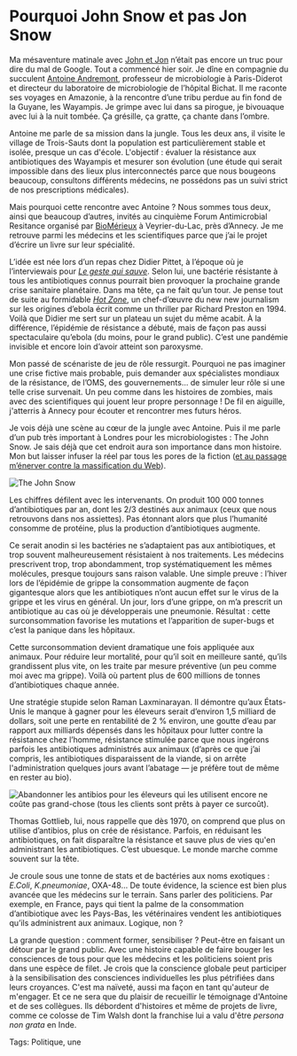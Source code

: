 # Pourquoi John Snow et pas Jon Snow

Ma mésaventure matinale avec [John et Jon](http://blog.tcrouzet.com/2015/06/15/le-veritable-jon-snow-ou-comment-google-altere-lhistoire/) n’était pas encore un truc pour dire du mal de Google. Tout a commencé hier soir. Je dîne en compagnie du succulent [Antoine Andremont](http://www.huffingtonpost.fr/antoine-andremont/), professeur de microbiologie à Paris-Diderot et directeur du laboratoire de microbiologie de l’hôpital Bichat. Il me raconte ses voyages en Amazonie, à la rencontre d’une tribu perdue au fin fond de la Guyane, les Wayampis. Je grimpe avec lui dans sa pirogue, je bivouaque avec lui à la nuit tombée. Ça grésille, ça gratte, ça chante dans l’ombre.<span id="more-41442"></span>

Antoine me parle de sa mission dans la jungle. Tous les deux ans, il visite le village de Trois-Sauts dont la population est particulièrement stable et isolée, presque un cas d'école. L'objectif : évaluer la résistance aux antibiotiques des Wayampis et mesurer son évolution (une étude qui serait impossible dans des lieux plus interconnectés parce que nous bougeons beaucoup, consultons différents médecins, ne possédons pas un suivi strict de nos prescriptions médicales).

Mais pourquoi cette rencontre avec Antoine ? Nous sommes tous deux, ainsi que beaucoup d’autres, invités au cinquième Forum Antimicrobial Resitance organisé par [BioMérieux](https://fr.wikipedia.org/wiki/BioM%C3%A9rieux) à Veyrier-du-Lac, près d’Annecy. Je me retrouve parmi les médecins et les scientifiques parce que j’ai le projet d’écrire un livre sur leur spécialité.

L’idée est née lors d’un repas chez Didier Pittet, à l’époque où je l’interviewais pour [*Le geste qui sauve*](http://blog.tcrouzet.com/le-geste-qui-sauve/). Selon lui, une bactérie résistante à tous les antibiotiques connus pourrait bien provoquer la prochaine grande crise sanitaire planétaire. Dans ma tête, ça ne fait qu’un tour. Je pense tout de suite au formidable [*Hot Zone*](https://en.wikipedia.org/wiki/The_Hot_Zone), un chef-d’œuvre du new new journalism sur les origines d’ebola écrit comme un thriller par Richard Preston en 1994. Voilà que Didier me sert sur un plateau un sujet du même acabit. À la différence, l’épidémie de résistance a débuté, mais de façon pas aussi spectaculaire qu’ebola (du moins, pour le grand public). C’est une pandémie invisible et encore loin d’avoir atteint son paroxysme.

Mon passé de scénariste de jeu de rôle ressurgit. Pourquoi ne pas imaginer une crise fictive mais probable, puis demander aux spécialistes mondiaux de la résistance, de l’OMS, des gouvernements… de simuler leur rôle si une telle crise survenait. Un peu comme dans les histoires de zombies, mais avec des scientifiques qui jouent leur propre personnage ! De fil en aiguille, j'atterris à Annecy pour écouter et rencontrer mes futurs héros.

Je vois déjà une scène au cœur de la jungle avec Antoine. Puis il me parle d’un pub très important à Londres pour les microbiologistes : The John Snow. Je sais déjà que cet endroit aura son importance dans mon histoire. Mon but laisser infuser la réel par tous les pores de la fiction ([et au passage m’énerver contre la massification du Web](http://blog.tcrouzet.com/2015/06/15/le-veritable-jon-snow-ou-comment-google-altere-lhistoire/)).

![The John Snow](http://blog.tcrouzet.comhttps://tcrouzet.com/images_tc/2015/06/amr1.jpg)

Les chiffres défilent avec les intervenants. On produit 100 000 tonnes d’antibiotiques par an, dont les 2/3 destinés aux animaux (ceux que nous retrouvons dans nos assiettes). Pas étonnant alors que plus l’humanité consomme de protéine, plus la production d’antibiotiques augmente.

Ce serait anodin si les bactéries ne s’adaptaient pas aux antibiotiques, et trop souvent malheureusement résistaient à nos traitements. Les médecins prescrivent trop, trop abondamment, trop systématiquement les mêmes molécules, presque toujours sans raison valable. Une simple preuve : l’hiver lors de l’épidémie de grippe la consommation augmente de façon gigantesque alors que les antibiotiques n’ont aucun effet sur le virus de la grippe et les virus en général. Un jour, lors d’une grippe, on m’a prescrit un antibiotique au cas où je développerais une pneumonie. Résultat : cette surconsommation favorise les mutations et l’apparition de super-bugs et c’est la panique dans les hôpitaux.

Cette surconsommation devient dramatique une fois appliquée aux animaux. Pour réduire leur mortalité, pour qu’il soit en meilleure santé, qu’ils grandissent plus vite, on les traite par mesure préventive (un peu comme moi avec ma grippe). Voilà où partent plus de 600 millions de tonnes d’antibiotiques chaque année.

Une stratégie stupide selon Raman Laxminarayan. Il démontre qu’aux États-Unis le manque à gagner pour les éleveurs serait d’environ 1,5 milliard de dollars, soit une perte en rentabilité de 2 % environ, une goutte d’eau par rapport aux milliards dépensés dans les hôpitaux pour lutter contre la résistance chez l’homme, résistance stimulée parce que nous ingérons parfois les antibiotiques administrés aux animaux (d’après ce que j’ai compris, les antibiotiques disparaissent de la viande, si on arrête l'administration quelques jours avant l’abatage — je préfère tout de même en rester au bio).

![Abandonner les antibios pour les éleveurs qui les utilisent encore ne coûte pas grand-chose (tous les clients sont prêts à payer ce surcoût). ](http://blog.tcrouzet.comhttps://tcrouzet.com/images_tc/2015/06/amr2.jpg)

Thomas Gottlieb, lui, nous rappelle que dès 1970, on comprend que plus on utilise d’antibios, plus on crée de résistance. Parfois, en réduisant les antibiotiques, on fait disparaître la résistance et sauve plus de vies qu'en administrant les antibiotiques. C’est ubuesque. Le monde marche comme souvent sur la tête.

Je croule sous une tonne de stats et de bactéries aux noms exotiques : *E.Coli*, *K.pneumoniae*, OXA-48… De toute évidence, la science est bien plus avancée que les médecins sur le terrain. Sans parler des politiciens. Par exemple, en France, pays qui tient la palme de la consommation d’antibiotique avec les Pays-Bas, les vétérinaires vendent les antibiotiques qu’ils administrent aux animaux. Logique, non ?

La grande question : comment former, sensibiliser ? Peut-être en faisant un détour par le grand public. Avec une histoire capable de faire bouger les consciences de tous pour que les médecins et les politiciens soient pris dans une espèce de filet. Je crois que la conscience globale peut participer à la sensibilisation des consciences individuelles les plus pétrifiées dans leurs croyances. C'est ma naïveté, aussi ma façon en tant qu'auteur de m'engager. Et ce ne sera que du plaisir de recueillir le témoignage d'Antoine et de ses collègues. Ils débordent d'histoires et même de projets de livre, comme ce colosse de Tim Walsh dont la franchise lui a valu d'être *persona non grata* en Inde.

Tags: Politique, une